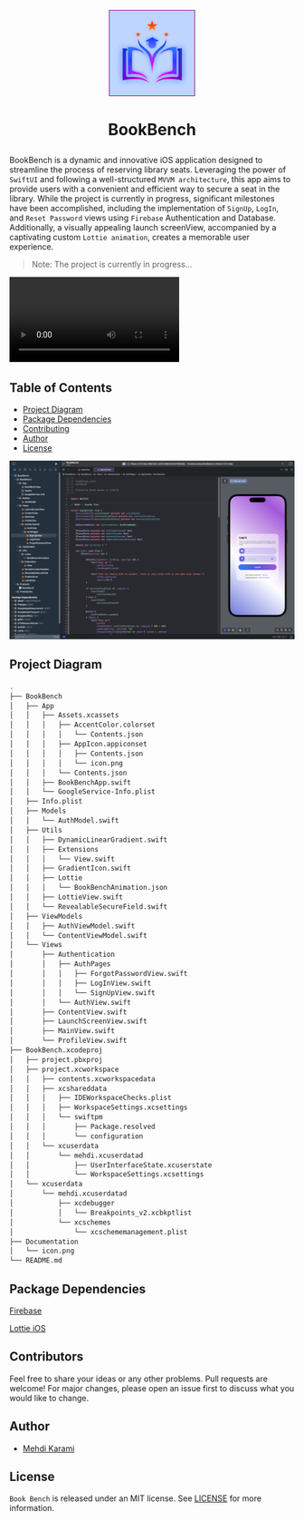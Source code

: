 <p align="center"> <img src="Documentation/icon.png" style="border: 1px solid purple" width="150" height="150"/> </p>

# <p align="center"> BookBench </p>

BookBench is a dynamic and innovative iOS application designed to streamline the process of reserving library seats.
Leveraging the power of `SwiftUI` and following a well-structured `MVVM architecture`, this app aims to provide users with a convenient and efficient way to secure a seat in the library. 
While the project is currently in progress, significant milestones have been accomplished, including the implementation of `SignUp`, `LogIn`, and `Reset Password` views using `Firebase` Authentication and Database. 
Additionally, a visually appealing launch screenView, accompanied by a captivating custom `Lottie animation`, creates a memorable user experience.

> Note: The project is currently in progress...

![Demo of Auth View](Documentation/DemoAuthView.mov)

## Table of Contents

- [Project Diagram](#project-diagram)
- [Package Dependencies](#package-dependencies)
- [Contributing](#contributors)
- [Author](#author)
- [License](#license)

![Sign Up View](Documentation/SignUpView.png)

## Project Diagram

```bash
.
├── BookBench
│   ├── App
│   │   ├── Assets.xcassets
│   │   │   ├── AccentColor.colorset
│   │   │   │   └── Contents.json
│   │   │   ├── AppIcon.appiconset
│   │   │   │   ├── Contents.json
│   │   │   │   └── icon.png
│   │   │   └── Contents.json
│   │   ├── BookBenchApp.swift
│   │   └── GoogleService-Info.plist
│   ├── Info.plist
│   ├── Models
│   │   └── AuthModel.swift
│   ├── Utils
│   │   ├── DynamicLinearGradient.swift
│   │   ├── Extensions
│   │   │   └── View.swift
│   │   ├── GradientIcon.swift
│   │   ├── Lottie
│   │   │   └── BookBenchAnimation.json
│   │   ├── LottieView.swift
│   │   └── RevealableSecureField.swift
│   ├── ViewModels
│   │   ├── AuthViewModel.swift
│   │   └── ContentViewModel.swift
│   └── Views
│       ├── Authentication
│       │   ├── AuthPages
│       │   │   ├── ForgotPasswordView.swift
│       │   │   ├── LogInView.swift
│       │   │   └── SignUpView.swift
│       │   └── AuthView.swift
│       ├── ContentView.swift
│       ├── LaunchScreenView.swift
│       ├── MainView.swift
│       └── ProfileView.swift
├── BookBench.xcodeproj
│   ├── project.pbxproj
│   ├── project.xcworkspace
│   │   ├── contents.xcworkspacedata
│   │   ├── xcshareddata
│   │   │   ├── IDEWorkspaceChecks.plist
│   │   │   ├── WorkspaceSettings.xcsettings
│   │   │   └── swiftpm
│   │   │       ├── Package.resolved
│   │   │       └── configuration
│   │   └── xcuserdata
│   │       └── mehdi.xcuserdatad
│   │           ├── UserInterfaceState.xcuserstate
│   │           └── WorkspaceSettings.xcsettings
│   └── xcuserdata
│       └── mehdi.xcuserdatad
│           ├── xcdebugger
│           │   └── Breakpoints_v2.xcbkptlist
│           └── xcschemes
│               └── xcschememanagement.plist
├── Documentation
│   └── icon.png
└── README.md
```
## Package Dependencies

[Firebase](https://github.com/firebase/firebase-ios-sdk) 

[Lottie iOS](https://github.com/airbnb/lottie-ios.git)

## Contributors

Feel free to share your ideas or any other problems. Pull requests are welcome! 
For major changes, please open an issue first to discuss what you would like to change.

## Author

- [Mehdi Karami](https://www.github.com/mehdi2003karami)

## License

`Book Bench` is released under an MIT license. See [LICENSE](LICENSE) for more information.
